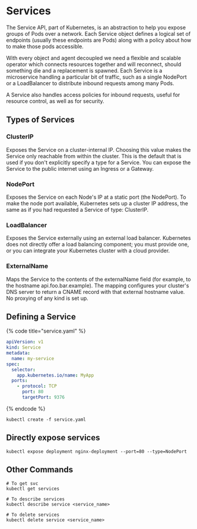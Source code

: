 # Services

The Service API, part of Kubernetes, is an abstraction to help you expose groups of Pods over a network. Each Service object defines a logical set of endpoints (usually these endpoints are Pods) along with a policy about how to make those pods accessible.

With every object and agent decoupled we need a flexible and scalable operator which connects resources together and will reconnect, should something die and a replacement is spawned. Each Service is a microservice handling a particular bit of traffic, such as a single NodePort or a LoadBalancer to distribute inbound requests among many Pods.

A Service also handles access policies for inbound requests, useful for resource control, as well as for security.

## Types of Services

### ClusterIP&#x20;

Exposes the Service on a cluster-internal IP. Choosing this value makes the Service only reachable from within the cluster. This is the default that is used if you don't explicitly specify a type for a Service. You can expose the Service to the public internet using an Ingress or a Gateway.

### NodePort&#x20;

Exposes the Service on each Node's IP at a static port (the NodePort). To make the node port available, Kubernetes sets up a cluster IP address, the same as if you had requested a Service of type: ClusterIP.

### LoadBalancer&#x20;

Exposes the Service externally using an external load balancer. Kubernetes does not directly offer a load balancing component; you must provide one, or you can integrate your Kubernetes cluster with a cloud provider.

### ExternalName&#x20;

Maps the Service to the contents of the externalName field (for example, to the hostname api.foo.bar.example). The mapping configures your cluster's DNS server to return a CNAME record with that external hostname value. No proxying of any kind is set up.

## Defining a Service

{% code title="service.yaml" %}
```yaml
apiVersion: v1
kind: Service
metadata:
  name: my-service
spec:
  selector:
    app.kubernetes.io/name: MyApp
  ports:
    - protocol: TCP
      port: 80
      targetPort: 9376
```
{% endcode %}

```
kubectl create -f service.yaml
```

## Directly expose services

```
kubectl expose deployment nginx-deployment --port=80 --type=NodePort
```

## Other Commands

<pre class="language-yaml"><code class="lang-yaml"># To get svc
kubectl get services

# To describe services
kubectl describe service &#x3C;service_name>
<strong>
</strong># To delete services
kubectl delete service &#x3C;service_name>
</code></pre>
